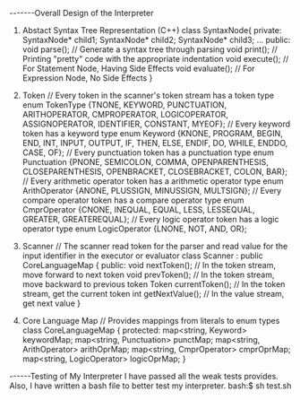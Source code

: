 -------Overall Design of the Interpreter
1. Abstact Syntax Tree Representation (C++)
class SyntaxNode{
private:
SyntaxNode* child1;
SyntaxNode* child2;
SyntaxNode* child3;
...
public:
void parse(); // Generate a syntax tree through parsing
void print(); // Printing "pretty" code with the appropriate indentation
void execute(); // For Statement Node, Having Side Effects
void evaluate(); // For Expression Node, No Side Effects
}

2. Token
// Every token in the scanner's token stream has a token type
enum TokenType {TNONE, KEYWORD, PUNCTUATION, ARITHOPERATOR, CMPROPERATOR, LOGICOPERATOR, ASSIGNOPERATOR, IDENTIFIER, CONSTANT, MYEOF};
// Every keyword token has a keyword type
enum Keyword {KNONE, PROGRAM, BEGIN, END, INT, INPUT, OUTPUT, IF, THEN, ELSE, ENDIF, DO, WHILE, ENDDO, CASE, OF};
// Every punctuation token has a punctuation type
enum Punctuation {PNONE, SEMICOLON, COMMA, OPENPARENTHESIS, CLOSEPARENTHESIS, OPENBRACKET, CLOSEBRACKET, COLON, BAR};
// Every arithmetic operator token has a arithmetic operator type 
enum ArithOperator {ANONE, PLUSSIGN, MINUSSIGN, MULTSIGN};
// Every compare operator token has a compare operator type 
enum CmprOperator {CNONE, INEQUAL, EQUAL, LESS, LESSEQUAL, GREATER, GREATEREQUAL};
// Every logic operator token has a logic operator type 
enum LogicOperator {LNONE, NOT, AND, OR};

3. Scanner
// The scanner read token for the parser and read value for the input identifier in the executor or evaluator
class Scanner : public CoreLanguageMap
{
public:
	void nextToken(); // In the token stream, move forward to next token
	void prevToken(); // In the token stream, move backward to previous token
	Token currentToken(); // In the token stream, get the current token
	int getNextValue(); // In the value stream, get next value
}

4. Core Language Map
// Provides mappings from literals to enum types
class CoreLanguageMap
{
protected:
	map<string, Keyword> keywordMap;
	map<string, Punctuation> punctMap;
	map<string, ArithOperator> arithOprMap;
	map<string, CmprOperator> cmprOprMap;
	map<string, LogicOperator> logicOprMap;
}


------Testing of My Interpreter
I have passed all the weak tests provides.
Also, I have written a bash file to better test my interpreter.
bash:$ sh test.sh 
